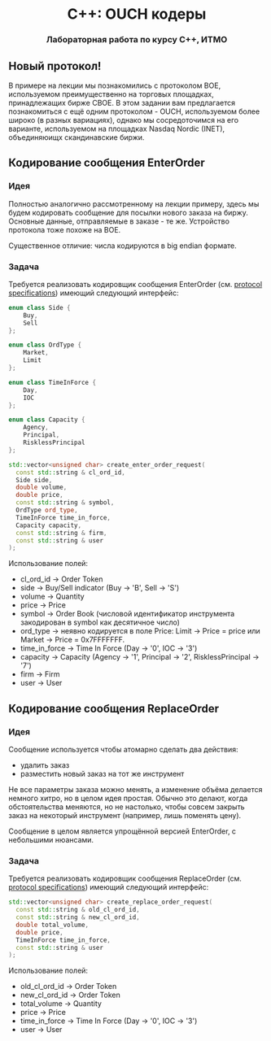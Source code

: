 <h1 align="center">C++: OUCH кодеры</h1>
<h3 align="center">Лабораторная работа по курсу C++, ИТМО</h3>

<!-- # OUCH кодеры -->
## Новый протокол!
В примере на лекции мы познакомились с протоколом BOE, используемом преимущественно на торговых площадках, принадлежащих бирже CBOE.
В этом задании вам предлагается познакомиться с ещё одним протоколом - OUCH, используемом более широко (в разных вариациях), однако
мы сосредоточимся на его варианте, используемом на площадках Nasdaq Nordic (INET), объединяюищх скандинавские биржи.

## Кодирование сообщения EnterOrder
### Идея
Полностью аналогично рассмотренному на лекции примеру, здесь мы будем кодировать сообщение для посылки нового заказа на биржу.
Основные данные, отправляемые в заказе - те же. Устройство протокола тоже похоже на BOE.

Существенное отличие: числа кодируются в big endian формате.

### Задача
Требуется реализовать кодировщик сообщения EnterOrder (см. [protocol specifications](doc/OUCH_for_Nasdaq_Nordic_4.03.2.pdf))
имеющий следующий интерфейс:
```cpp
enum class Side {
    Buy,
    Sell
};

enum class OrdType {
    Market,
    Limit
};

enum class TimeInForce {
    Day,
    IOC
};

enum class Capacity {
    Agency,
    Principal,
    RisklessPrincipal
};

std::vector<unsigned char> create_enter_order_request(
  const std::string & cl_ord_id,
  Side side,
  double volume,
  double price,
  const std::string & symbol,
  OrdType ord_type,
  TimeInForce time_in_force,
  Capacity capacity,
  const std::string & firm,
  const std::string & user
);
```

Использование полей:
* cl_ord_id -> Order Token
* side -> Buy/Sell indicator (Buy -> 'B', Sell -> 'S')
* volume -> Quantity
* price -> Price
* symbol -> Order Book (числовой идентификатор инструмента закодирован в symbol как десятичное число)
* ord_type -> неявно кодируется в поле Price: Limit -> Price = price или Market -> Price = 0x7FFFFFFF.
* time_in_force -> Time In Force (Day -> '0', IOC -> '3')
* capacity -> Capacity (Agency -> '1', Principal -> '2', RisklessPrincipal -> '7')
* firm -> Firm
* user -> User

## Кодирование сообщения ReplaceOrder
### Идея
Сообщение используется чтобы атомарно сделать два действия:
- удалить заказ
- разместить новый заказ на тот же инструмент

Не все параметры заказа можно менять, а изменение объёма делается немного хитро, но в целом идея простая. Обычно это делают, когда
обстоятельства меняются, но не настолько, чтобы совсем закрыть заказ на некоторый инструмент (например, лишь поменять цену).

Сообщение в целом является упрощённой версией EnterOrder, с небольшими нюансами.

### Задача
Требуется реализовать кодировщик сообщения ReplaceOrder (см. [protocol specifications](doc/OUCH_for_Nasdaq_Nordic_4.03.2.pdf))
имеющий следующий интерфейс:
```cpp
std::vector<unsigned char> create_replace_order_request(
  const std::string & old_cl_ord_id,
  const std::string & new_cl_ord_id,
  double total_volume,
  double price,
  TimeInForce time_in_force,
  const std::string & user
);
```

Использование полей:
* old_cl_ord_id -> Order Token
* new_cl_ord_id -> Order Token
* total_volume -> Quantity
* price -> Price
* time_in_force -> Time In Force (Day -> '0', IOC -> '3')
* user -> User
